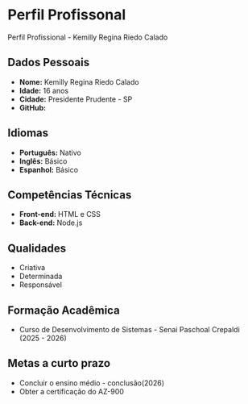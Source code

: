 # Perfil Profissonal
Perfil Profissional - Kemilly Regina Riedo Calado
## Dados Pessoais 
* **Nome:** Kemilly Regina Riedo Calado
* **Idade:** 16 anos
* **Cidade:** Presidente Prudente - SP
* **GitHub:**

## Idiomas
* **Português:** Nativo
* **Inglês:** Básico
* **Espanhol:** Básico

## Competências Técnicas
* **Front-end:**  HTML e CSS
* **Back-end:** Node.js

## Qualidades
* Criativa
* Determinada
* Responsável 

## Formação Acadêmica 
* Curso de Desenvolvimento de Sistemas - Senai Paschoal Crepaldi (2025 - 2026)

 ## Metas a curto prazo
 * Concluir o ensino médio - conclusão(2026)
* Obter a certificação do AZ-900


